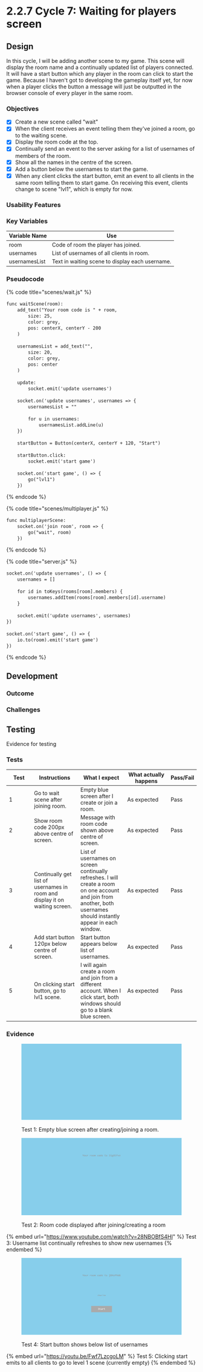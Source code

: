 # 2.2.7 Cycle 7: Waiting for players screen

## Design

In this cycle, I will be adding another scene to my game. This scene will display the room name and a continually updated list of players connected. It will have a start button which any player in the room can click to start the game. Because I haven't got to developing the gameplay itself yet, for now when a player clicks the button a message will just be outputted in the browser console of every player in the same room.

### Objectives

* [x] Create a new scene called "wait"
* [x] When the client receives an event telling them they've joined a room, go to the waiting scene.
* [x] Display the room code at the top.
* [x] Continually send an event to the server asking for a list of usernames of members of the room.
* [x] Show all the names in the centre of the screen.
* [x] Add a button below the usernames to start the game.
* [x] When any client clicks the start button, emit an event to all clients in the same room telling them to start game. On receiving this event, clients change to scene "lvl1", which is empty for now.

### Usability Features

### Key Variables

| Variable Name | Use                                             |
| ------------- | ----------------------------------------------- |
| room          | Code of room the player has joined.             |
| usernames     | List of usernames of all clients in room.       |
| usernamesList | Text in waiting scene to display each username. |

### Pseudocode

{% code title="scenes/wait.js" %}
```
func waitScene(room):
    add_text("Your room code is " + room, 
        size: 25, 
        color: grey,
        pos: centerX, centerY - 200
    )
    
    usernamesList = add_text("",
        size: 20,
        color: grey,
        pos: center
    )
    
    update:
        socket.emit('update usernames')
        
    socket.on('update usernames', usernames => {
        usernamesList = ""
        
        for u in usernames:
            usernamesList.addLine(u)    
    })
    
    startButton = Button(centerX, centerY + 120, "Start")
    
    startButton.click:
        socket.emit('start game')
        
    socket.on('start game', () => {
        go("lvl1")
    })
```
{% endcode %}

{% code title="scenes/multiplayer.js" %}
```
func multiplayerScene:
    socket.on('join room', room => {
        go("wait", room)
    })
```
{% endcode %}

{% code title="server.js" %}
```
socket.on('update usernames', () => {
    usernames = []
    
    for id in toKeys(rooms[room].members) {
        usernames.addItem(rooms[room].members[id].username)
    }
    
    socket.emit('update usernames', usernames)
})

socket.on('start game', () => {
    io.to(room).emit('start game')
})
```
{% endcode %}

## Development

### Outcome



### Challenges



## Testing

Evidence for testing

### Tests

<table><thead><tr><th width="95">Test</th><th width="158">Instructions</th><th width="171">What I expect</th><th width="174">What actually happens</th><th>Pass/Fail</th></tr></thead><tbody><tr><td>1</td><td>Go to wait scene after joining room.</td><td>Empty blue screen after I create or join a room.</td><td>As expected</td><td>Pass</td></tr><tr><td>2</td><td>Show room code 200px above centre of screen.</td><td>Message with room code shown above centre of screen.</td><td>As expected</td><td>Pass</td></tr><tr><td>3</td><td>Continually get list of usernames in room and display it on waiting screen.</td><td>List of usernames on screen continually refreshes. I will create a room on one account and join from another, both usernames should instantly appear in each window.</td><td>As expected</td><td>Pass</td></tr><tr><td>4</td><td>Add start button 120px below centre of screen.</td><td>Start button appears below list of usernames.</td><td>As expected</td><td>Pass</td></tr><tr><td>5</td><td>On clicking start button, go to lvl1 scene.</td><td>I will again create a room and join from a different account. When I click start, both windows should go to a blank blue screen.</td><td>As expected</td><td>Pass</td></tr></tbody></table>

### Evidence

<figure><img src="../.gitbook/assets/image.png" alt=""><figcaption><p>Test 1: Empty blue screen after creating/joining a room.</p></figcaption></figure>

<figure><img src="../.gitbook/assets/image (1).png" alt=""><figcaption><p>Test 2: Room code displayed after joining/creating a room</p></figcaption></figure>

{% embed url="https://www.youtube.com/watch?v=28NBOBfS4HI" %}
Test 3: Username list continually refreshes to show new usernames
{% endembed %}

<figure><img src="../.gitbook/assets/image (52).png" alt=""><figcaption><p>Test 4: Start button shows below list of usernames</p></figcaption></figure>

{% embed url="https://youtu.be/Fwf7LzcgoLM" %}
Test 5: Clicking start emits to all clients to go to level 1 scene (currently empty)
{% endembed %}

